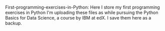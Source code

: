 First-programming-exercises-in-Python: Here I store my first programming exercises in Python I'm uploading these files as while pursuing the Python Basics for Data Science, a course by IBM at edX. I save them here as a backup.
